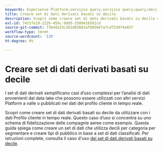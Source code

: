 ```yaml
---
keywords: Experience Platform;servizio query;servizio query;query;decili;set di dati derivati;
title: Creare set di dati derivati basati su decile
description: Scopri come creare set di dati derivati basati su decile da utilizzare con i dati del Profilo cliente in tempo reale, ad esempio in base a uno schema fedeltà per compagnie aeree.
exl-id: 7431fe19-222b-459c-9dd5-3509416591cd
source-git-commit: 7364da23c261d83681af605047a7cd7539f4a83f
workflow-type: tm+mt
source-wordcount: '135'
ht-degree: 0%

---
```


# Creare set di dati derivati basati su decile

I set di dati derivati semplificano casi d’uso complessi per l’analisi di dati provenienti dal data lake che possono essere utilizzati con altri servizi Platform a valle o pubblicati nei dati del profilo cliente in tempo reale.

Scopri come creare set di dati derivati basati su decile da utilizzare con i dati Profilo cliente in tempo reale. Questo caso d’uso si concentra su uno schema di fidelizzazione delle compagnie aeree come esempio. Questa guida spiega come creare un set di dati che utilizza decili per categoria per segmentare e creare tipi di pubblico in base a set di dati classificati. Per istruzioni complete, consulta il caso d&#39;uso [dei set di dati derivati basati su decile](../../use-cases/deciles-use-case.md).
